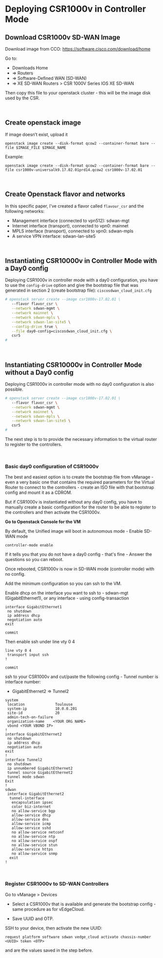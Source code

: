 # Deploying CSR1000v in Controller Mode

## Download CSR1000v SD-WAN Image

Download image from CCO: https://software.cisco.com/download/home

Go to:

+ Downloads Home 
+ => Routers 
+ => Software-Defined WAN (SD-WAN) 
+ => XE SD-WAN Routers > CSR 1000V Series IOS XE SD-WAN

Then copy this file to your openstack cluster - this will be the image disk used by the CSR.

<br>

## Create openstack image

If image doesn’t exist, upload it

```
openstack image create --disk-format qcow2 --container-format bare --file $IMAGE_FILE $IMAGE_NAME

```

Example:

```
openstack image create --disk-format qcow2 --container-format bare --file csr1000v-universalk9.17.02.01prd14.qcow2 csr1000v-17.02.01
```

<br>

## Create Openstack flavor and networks

In this specific paper, I've created a flavor called `flavour_csr` and the following networks:

- Management interface (connected to vpn512): sdwan-mgt
- Internet interface (transport), connected to vpn0: mainnet
- MPLS interface (transport), connected to vpn0: sdwan-mpls
- A service VPN interface: sdwan-lan-site5

<br>

## Instantiating CSR10000v in Controller Mode with a Day0 config

Deploying CSR1000v in controller mode with a day0 configuration, you have to use the `config-drive` option and give the bootstrap file that was generated in section 2 (create bootstrap file): `ciscosdwan_cloud_init.cfg`

```bash
# openstack server create --image csr1000v-17.02.01 \
   --flavor flavor_csr \
   --network sdwan-mgmt \
   --network mainnet \
   --network sdwan-mpls \
   --network sdwan-lan-site5 \
   --config-drive true \
   --file day0-config=ciscosdwan_cloud_init.cfg \
   csr5
#
```

<br>

## Instantiating CSR10000v in Controller Mode without a Day0 config

Deploying CSR1000v in controller mode with no day0 configuration is also possible. 

```bash
# openstack server create --image csr1000v-17.02.01 \
   --flavor flavor_csr \
   --network sdwan-mgmt \
   --network mainnet \
   --network sdwan-mpls \
   --network sdwan-lan-site5 \
   csr5
#
```

The next step is to to provide the necessary information to the virtual router to register to the controllers.

<br>

### Basic day0 configuration of CSR1000v

The best and easiest option is to create the bootstrap file from vManage - even a very basic one that contains the required parameters for the Virtual Router to connect to the controllers - create an ISO file with that bootstrap config and mount it as a CDROM. 

But if CSR1000v is instantiated without any day0 config, you have to manually create a basic configuration for the router to be able to register to the controllers and then activate the CSR1000v.

**Go to Openstack Console for the VM**

By default, the Unified image will boot in autonomous mode - Enable SD-WAN mode

```
controller-mode enable
```

If it tells you that you do not have a day0 config - that's fine - Answer the questions so you can reboot.

Once rebooted, CSR1000v is now in SD-WAN mode (controller mode) with no config.

Add the minimum configuration so you can ssh to the VM.

Enable dhcp on the interface you want to ssh to - sdwan-mgt (GigabitEthernet1), or any interface - using config-transaction

```
interface GigabitEthernet1
 no shutdown
 ip address dhcp
 negotiation auto
exit

commit
```

Then enable ssh under line vty 0 4

```
line vty 0 4
 transport input ssh
!

commit
```

ssh to your CSR1000v and cut/paste the following config - Tunnel number is interface number:

- GigabitEthernet2 => Tunnel2

```
system
 location              Toulouse
 system-ip             10.0.0.201
 site-id               20
 admin-tech-on-failure
 organization-name    <YOUR ORG NAME>
 vbond <YOUR VBOND IP>
!
interface GigabitEthernet2
 no shutdown
 ip address dhcp
 negotiation auto
exit
!
interface Tunnel2
 no shutdown
 ip unnumbered GigabitEthernet2
 tunnel source GigabitEthernet2
 tunnel mode sdwan
Exit
!
sdwan
 interface GigabitEthernet2
  tunnel-interface
   encapsulation ipsec
   color biz-internet
   no allow-service bgp
   allow-service dhcp
   allow-service dns
   allow-service icmp
   allow-service sshd
   no allow-service netconf
   no allow-service ntp
   no allow-service ospf
   no allow-service stun
   allow-service https
   no allow-service snmp
  exit
!
```

<br>

### Register CSR1000v to SD-WAN Controllers

Go to vManage > Devices

- Select a CSR1000v that is available and generate the bootstrap config - same procedure as for vEdgeCloud.

- Save UUID and OTP.

 SSH to your device, then activate the new UUID:

```
request platform software sdwan vedge_cloud activate chassis-number <UUID> token <OTP>
```

<UUID> and <TOKEN> are the values saved in the step before.

<br>

